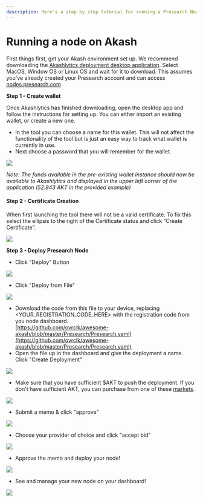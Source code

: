 ```yaml
---
description: Here's a step by step tutorial for running a Presearch Node on Akash
---
```


# Running a node on Akash

First things first, get your Akash environment set up. We recommend downloading the [Akashlytics deployment desktop application](https://docs.akash.network/guides/deploy/akashlytics-deploy-installation). Select MacOS, Window OS or Linux OS and wait for it to download. This assumes you've already created your Presearch account and can access [nodes.presearch.com](https://nodes.presearch.com)

**Step 1 - Create wallet**&#x20;

Once Akashlytics has finished downloading, open the desktop app and follow the instructions for setting up. You can either import an existing wallet, or create a new one.

* In the tool you can choose a name for this wallet. This will not affect the functionality of the tool but is just an easy way to track what wallet is currently in use.
* Next choose a password that you will remember for the wallet.

![](<../../../.gitbook/assets/Screen Shot 2022-06-27 at 12.25.32 PM.png>)

_Note: The funds available in the pre-existing wallet instance should now be available to Akashlytics and displayed in the upper left corner of the application (52.943 AKT in the provided example)_

#### Step 2 - Certificate Creation

When first launching the tool there will not be a valid certificate.  To fix this select the ellipsis to the right of the Certificate status and click “Create Certificate”.

![](<../../../.gitbook/assets/Screen Shot 2022-06-27 at 12.28.25 PM.png>)



**Step 3 - Deploy Presearch Node**

* Click "Deploy" Button

![](<../../../.gitbook/assets/Screen Shot 2022-06-27 at 12.33.28 PM.png>)

* Click "Deploy from File"

![](<../../../.gitbook/assets/Screen Shot 2022-06-27 at 12.33.47 PM.png>)

* Download the code from this file to your device, replacing \<YOUR\_REGISTRATION\_CODE\_HERE> with the registration code from you node dashboard.\
  [https://github.com/ovrclk/awesome-akash/blob/master/Presearch/Presearch.yaml](https://github.com/ovrclk/awesome-akash/blob/master/Presearch/Presearch.yaml)
* Open the file up in the dashboard and give the deployment a name. Click "Create Deployment"

![](<../../../.gitbook/assets/Screen Shot 2022-06-27 at 12.46.52 PM.png>)

* Make sure that you have sufficient $AKT to push the deployment. If you don't have sufficient AKT, you can purchase from one of these [markets](https://coinmarketcap.com/currencies/akash-network/markets/).

![](<../../../.gitbook/assets/Screen Shot 2022-06-27 at 12.48.37 PM.png>)

* Submit a memo & click "approve"&#x20;

![](<../../../.gitbook/assets/Screen Shot 2022-06-27 at 12.51.14 PM.png>)

* Choose your provider of choice and click "accept bid"

![](<../../../.gitbook/assets/Screen Shot 2022-06-27 at 12.52.29 PM.png>)

* Approve the memo and deploy your node!

![](<../../../.gitbook/assets/Screen Shot 2022-06-27 at 12.53.26 PM.png>)

* See and manage your new node on your dashboard!

![](<../../../.gitbook/assets/Screen Shot 2022-06-27 at 12.54.22 PM.png>)

